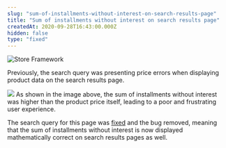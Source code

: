 ```yaml
---
slug: "sum-of-installments-without-interest-on-search-results-page"
title: "Sum of installments without interest on search results page"
createdAt: 2020-09-28T16:43:00.000Z
hidden: false
type: "fixed"
---
```


![Store Framework](https://cdn.jsdelivr.net/gh/vtexdocs/dev-portal-content@main/images/sum-of-installments-without-interest-on-search-results-page-0.png)

Previously, the search query was presenting price errors when displaying product data on the search results page.

![](https://cdn.jsdelivr.net/gh/vtexdocs/dev-portal-content@main/images/sum-of-installments-without-interest-on-search-results-page-1.png)
As shown in the image above, the sum of installments without interest was higher than the product price itself, leading to a poor and frustrating user experience.

The search query for this page was [fixed](https://github.com/vtex-apps/search-resolver/pull/84) and the bug removed, meaning that the sum of installments without interest is now displayed mathematically correct on search results pages as well.
